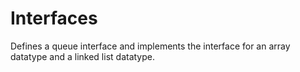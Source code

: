 # Interfaces
Defines a queue interface and implements the interface for an array datatype and a linked list datatype.

